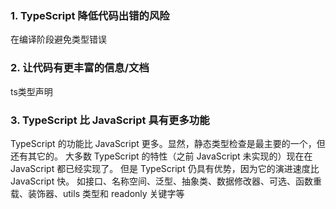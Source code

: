 ### 1. TypeScript 降低代码出错的风险
在编译阶段避免类型错误

### 2. 让代码有更丰富的信息/文档
ts类型声明

### 3. TypeScript 比 JavaScript 具有更多功能
TypeScript 的功能比 JavaScript 更多。显然，静态类型检查是最主要的一个，但还有其它的。
大多数 TypeScript 的特性（之前 JavaScript 未实现的）现在在 JavaScript 都已经实现了。
但是 TypeScript 仍具有优势，因为它的演进速度比 JavaScript 快。
如接口、名称空间、泛型、抽象类、数据修改器、可选、函数重载、装饰器、utils 类型和 readonly 关键字等
